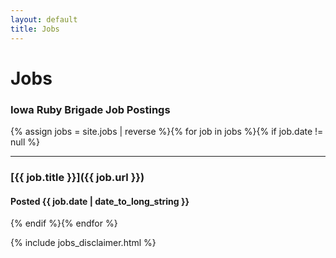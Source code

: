 ```yaml
---
layout: default
title: Jobs
---
```

# Jobs

### Iowa Ruby Brigade Job Postings

{% assign jobs = site.jobs | reverse %}{% for job in jobs %}{% if job.date != null %}
***

### [{{ job.title }}]({{ job.url }})

#### Posted {{ job.date | date_to_long_string }}
{% endif %}{% endfor %}

{% include jobs_disclaimer.html %}
